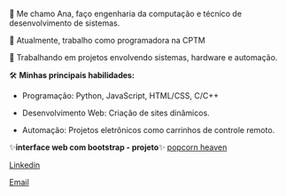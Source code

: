 👋 Me chamo Ana, faço engenharia da computação e técnico de desenvolvimento de sistemas.

👀 Atualmente, trabalho como programadora na CPTM 

🔧 Trabalhando em projetos envolvendo sistemas, hardware e automação.

  
🛠️ **Minhas principais habilidades:**

- Programação: Python, JavaScript, HTML/CSS, C/C++

- Desenvolvimento Web: Criação de sites dinâmicos.

- Automação: Projetos eletrônicos como carrinhos de controle remoto.

✨**interface web com bootstrap - projeto**✨
[popcorn heaven](anasant3s.github.io/site-teste1/)


[Linkedin](https://www.linkedin.com/in/anacsdp777/)

[Email](annasantos4530@gmail.com)


<!---
anasant3s/anasant3s is a ✨ special ✨ repository because its `README.md` (this file) appears on your GitHub profile.
You can click the Preview link to take a look at your changes.
--->

